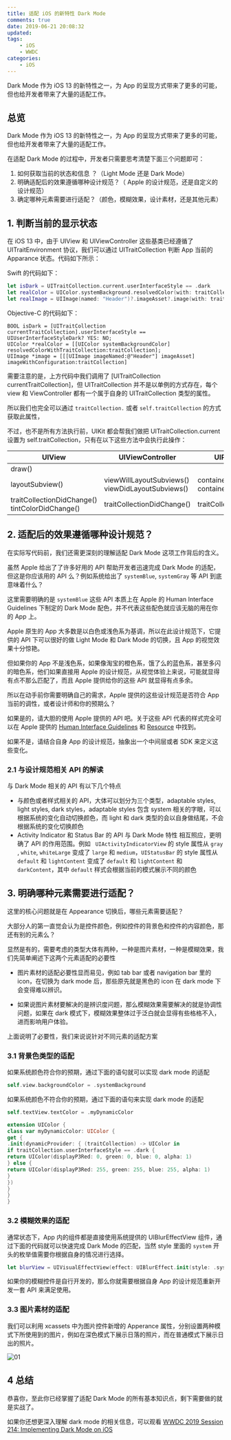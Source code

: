 ```yaml
---
title: 适配 iOS 的新特性 Dark Mode 
comments: true
date: 2019-06-21 20:08:32
updated:
tags:
    - iOS
    - WWDC
categories:
    - iOS
---
```


Dark Mode 作为 iOS 13 的新特性之一，为 App 的呈现方式带来了更多的可能，但也给开发者带来了大量的适配工作。

<!-- more -->

## 总览

Dark Mode 作为 iOS 13 的新特性之一，为 App 的呈现方式带来了更多的可能，但也给开发者带来了大量的适配工作。

在适配 Dark Mode 的过程中，开发者只需要思考清楚下面三个问题即可：

1. 如何获取当前的状态和信息 ？（Light Mode 还是 Dark Mode）
2. 明确适配后的效果遵循哪种设计规范？（ Apple 的设计规范，还是自定义的设计规范）
3. 确定哪种元素需要进行适配？（颜色，模糊效果，设计素材，还是其他元素）

## 1. 判断当前的显示状态

在 iOS 13 中，由于 UIView 和 UIViewController 这些基类已经遵循了 UITraitEnvironment 协议，我们可以通过 UITraitCollection 判断 App 当前的 Apparance 状态。代码如下所示：

Swift 的代码如下：

```swift
let isDark = UITraitCollection.current.userInterfaceStyle == .dark
let realColor = UIColor.systemBackground.resolvedColor(with: traitCollection)
let realImage = UIImage(named: "Header")?.imageAsset?.image(with: traitCollection)
```

Objective-C 的代码如下：

```objc
BOOL isDark = [UITraitCollection currentTraitCollection].userInterfaceStyle == UIUserInterfaceStyleDark? YES: NO;
UIColor *realColor = [[UIColor systemBackgroundColor] resolvedColorWithTraitCollection:traitCollection];
UIImage *image = [[[UIImage imageNamed:@"Header"] imageAsset] imageWithConfiguration:traitCollection]
```

需要注意的是，上方代码中我们调用了 [UITraitCollection currentTraitCollection]，但 UITraitCollection 并不是以单例的方式存在，每个 view 和 ViewController 都有一个属于自身的 UITraitCollection 类型的属性。

所以我们也完全可以通过 `traitCollection.` 或者 `self.traitCollection` 的方式获取此属性，

不过，也不是所有方法执行前，UIKit 都会帮我们做把 UITraitCollection.current 设置为 self.traitCollection，只有在以下这些方法中会执行此操作：

| UIView  | UIViewController | UIPresentationController |
| - | - | -- |
| draw() |  |
| layoutSubview()  | viewWillLayoutSubviews()<br />viewDidLayoutSubviews() | containerViewWillLayoutSubviews()<br />containerViewDidLayoutSubviews() |
| traitCollectionDidChange()<br />tintColorDidChange() | traitCollectionDidChange() | traitCollectionDidChange() |

## 2. 适配后的效果遵循哪种设计规范？

在实际写代码前，我们还需更深刻的理解适配 Dark Mode 这项工作背后的含义。

虽然 Apple 给出了了许多好用的 API 帮助开发者迅速完成 Dark Mode 的适配，但这是你应该用的 API 么？例如系统给出了 `systemBlue`, `systemGray` 等 API 到底意味着什么？

这里需要明确的是 `systemBlue` 这些 API 本质上在 Apple 的 Human Interface Guidelines 下制定的 Dark Mode 配色，并不代表这些配色就应该无脑的用在你的 App 上。

Apple 原生的 App 大多数是以白色或浅色系为基调，所以在此设计规范下，它提供的 API 下可以很好的做 Light Mode 和 Dark Mode 的切换，且 App 的视觉效果十分惊艳。

但如果你的 App 不是浅色系，如果像淘宝的橙色系，饿了么的蓝色系，甚至多闪的暗色系，他们如果直接用 Apple 的设计规范，从视觉体验上来说，可能就显得有点不那么匹配了，而且 Apple 提供给你的这些 API 就显得有点多余。

所以在动手前你需要明确自己的需求，Apple 提供的这些设计规范是否符合 App 当前的调性，或者设计师和你的预期么？

如果是的，请大胆的使用 Apple 提供的 API 吧。关于这些 API 代表的样式完全可以在 Apple 提供的 [Human Interface Guidelines](https://developer.apple.com/design/human-interface-guidelines/) 和 [Resource](https://developer.apple.com/design/resources/) 中找到。

如果不是，请结合自身 App 的设计规范，抽象出一个中间层或者 SDK 来定义这些变化。

### 2.1 与设计规范相关 API 的解读

与 Dark Mode 相关的 API 有以下几个特点
* 与颜色或者样式相关的 API，大体可以划分为三个类型，adaptable styles, light styles, dark styles，adaptable styles 包含 system 相关的字眼，可以根据系统的变化自动切换颜色，而 light 和 dark 类型的会以自身做结尾，不会根据系统的变化切换颜色
* Activity Indicator 和 Status Bar 的 API 与 Dark Mode 特性 相互照应，更明确了 API 的作用范围。例如 ` UIActivityIndicatorView` 的 style 属性从 `gray` , `white`, `whiteLarge` 变成了 `large` 和 `medium`，`UIStatusBar` 的 style 属性从 `default` 和 `lightContent` 变成了 `default` 和 `lightContent` 和 `darkContent`，其中 `default` 样式会根据当前的模式展示不同的颜色


## 3. 明确哪种元素需要进行适配？

这里的核心问题就是在 Appearance 切换后，哪些元素需要适配？

大部分人的第一直觉会认为是控件颜色，例如控件的背景色和控件的内容颜色，那还有别的元素么？

显然是有的，需要考虑的类型大体有两种，一种是图片素材，一种是模糊效果，我们先简单阐述下这两个元素适配的必要性

* 图片素材的适配必要性显而易见，例如 tab bar 或者 navigation bar 里的 icon，在切换为 dark mode 后，那些原先就是黑色的 icon 在 dark mode 下会变得难以辨识。

* 如果说图片素材要解决的是辨识度问题，那么模糊效果需要解决的就是协调性问题，如果在 dark 模式下，模糊效果整体过于泛白就会显得有些格格不入，进而影响用户体验。

上面说明了必要性，我们来说说针对不同元素的适配方案

### 3.1 背景色类型的适配

如果系统颜色符合你的预期，通过下面的语句就可以实现 dark mode 的适配

```swift
self.view.backgroundColor = .systemBackground
```

如果系统颜色不符合你的预期，通过下面的语句来实现 dark mode 的适配

```swift
self.textView.textColor = .myDynamicColor

extension UIColor {
class var myDynamicColor: UIColor {
get {
.init(dynamicProvider: { (traitCollection) -> UIColor in
if traitCollection.userInterfaceStyle == .dark {
return UIColor(displayP3Red: 0, green: 0, blue: 0, alpha: 1)
} else {
return UIColor(displayP3Red: 255, green: 255, blue: 255, alpha: 1)
}
})
}
}
}
```

### 3.2 模糊效果的适配

通常状态下，App 内的组件都是直接使用系统提供的 UIBlurEffectView 组件，通过下面的代码就可以快速完成 Dark Mode 的匹配，当然 style 里面的 `system` 开头的枚举值需要你根据自身的情况进行选择。

```swift
let blurView = UIVisualEffectView(effect: UIBlurEffect.init(style: .systemMaterial))
```

如果你的模糊控件是自行开发的，那么你就需要根据自身 App 的设计规范重新开发一套 API 来满足使用。


### 3.3 图片素材的适配

我们可以利用 xcassets 中为图片控件新增的 Apperance 属性，分别设置两种模式下所使用到的图片，例如在深色模式下展示日落的照片，而在普通模式下展示日出的照片。

![01](01.jpg)


## 4 总结

恭喜你，至此你已经掌握了适配 Dark Mode 的所有基本知识点，剩下需要做的就是实战了。

如果你还想更深入理解 dark mode 的相关信息，可以观看 [WWDC 2019 Session 214: Implementing Dark Mode on iOS](https://developer.apple.com/videos/play/wwdc2019/214/)



